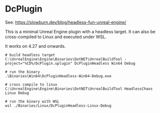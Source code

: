 # DcPlugin

See: <https://slowburn.dev/blog/headless-fun-unreal-engine/>

This is a minimal Unreal Engine plugin with a headless target. It can also be
cross-compiled to Linux and executed under WSL.

It works on 4.27 and onwards.

```
# build headless target
C:\UnrealEngine\Engine\Binaries\DotNET\UnrealBuildTool -project="%CD%/DcPlugin.uplugin" DcPluginHeadless Win64 Debug

# run the binary
.\Binaries\Win64\DcPluginHeadless-Win64-Debug.exe

# cross compile to linux
C:\UnrealEngine\Engine\Binaries\DotNET\UnrealBuildTool HeadlessChaos Linux Debug

# run the binary with WSL
wsl ./Binaries/Linux/DcPluginHeadless-Linux-Debug
```
